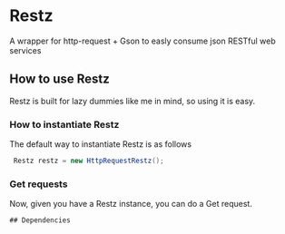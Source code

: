 # Restz
A wrapper for http-request + Gson to easly consume json RESTful web services 
## How to use Restz
Restz is built for lazy dummies like me in mind, so using it is easy. 

### How to instantiate Restz

The default way to instantiate Restz is as follows

```java
 Restz restz = new HttpRequestRestz();
```
### Get requests
Now, given you have a Restz instance, you can do a Get request. 

``` Restz rests;  
## Dependencies


